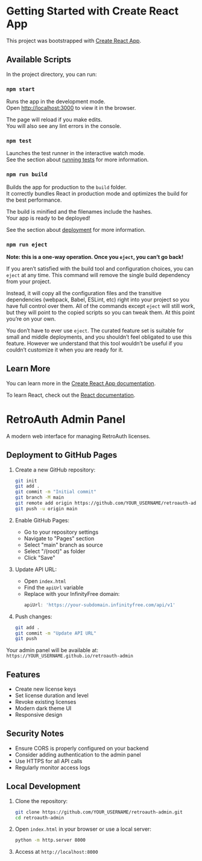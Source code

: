 # Getting Started with Create React App

This project was bootstrapped with [Create React App](https://github.com/facebook/create-react-app).

## Available Scripts

In the project directory, you can run:

### `npm start`

Runs the app in the development mode.\
Open [http://localhost:3000](http://localhost:3000) to view it in the browser.

The page will reload if you make edits.\
You will also see any lint errors in the console.

### `npm test`

Launches the test runner in the interactive watch mode.\
See the section about [running tests](https://facebook.github.io/create-react-app/docs/running-tests) for more information.

### `npm run build`

Builds the app for production to the `build` folder.\
It correctly bundles React in production mode and optimizes the build for the best performance.

The build is minified and the filenames include the hashes.\
Your app is ready to be deployed!

See the section about [deployment](https://facebook.github.io/create-react-app/docs/deployment) for more information.

### `npm run eject`

**Note: this is a one-way operation. Once you `eject`, you can’t go back!**

If you aren’t satisfied with the build tool and configuration choices, you can `eject` at any time. This command will remove the single build dependency from your project.

Instead, it will copy all the configuration files and the transitive dependencies (webpack, Babel, ESLint, etc) right into your project so you have full control over them. All of the commands except `eject` will still work, but they will point to the copied scripts so you can tweak them. At this point you’re on your own.

You don’t have to ever use `eject`. The curated feature set is suitable for small and middle deployments, and you shouldn’t feel obligated to use this feature. However we understand that this tool wouldn’t be useful if you couldn’t customize it when you are ready for it.

## Learn More

You can learn more in the [Create React App documentation](https://facebook.github.io/create-react-app/docs/getting-started).

To learn React, check out the [React documentation](https://reactjs.org/).

# RetroAuth Admin Panel

A modern web interface for managing RetroAuth licenses.

## Deployment to GitHub Pages

1. Create a new GitHub repository:
   ```bash
   git init
   git add .
   git commit -m "Initial commit"
   git branch -M main
   git remote add origin https://github.com/YOUR_USERNAME/retroauth-admin.git
   git push -u origin main
   ```

2. Enable GitHub Pages:
   - Go to your repository settings
   - Navigate to "Pages" section
   - Select "main" branch as source
   - Select "/(root)" as folder
   - Click "Save"

3. Update API URL:
   - Open `index.html`
   - Find the `apiUrl` variable
   - Replace with your InfinityFree domain:
     ```javascript
     apiUrl: 'https://your-subdomain.infinityfree.com/api/v1'
     ```

4. Push changes:
   ```bash
   git add .
   git commit -m "Update API URL"
   git push
   ```

Your admin panel will be available at: `https://YOUR_USERNAME.github.io/retroauth-admin`

## Features

- Create new license keys
- Set license duration and level
- Revoke existing licenses
- Modern dark theme UI
- Responsive design

## Security Notes

- Ensure CORS is properly configured on your backend
- Consider adding authentication to the admin panel
- Use HTTPS for all API calls
- Regularly monitor access logs

## Local Development

1. Clone the repository:
   ```bash
   git clone https://github.com/YOUR_USERNAME/retroauth-admin.git
   cd retroauth-admin
   ```

2. Open `index.html` in your browser or use a local server:
   ```bash
   python -m http.server 8000
   ```

3. Access at `http://localhost:8000`
